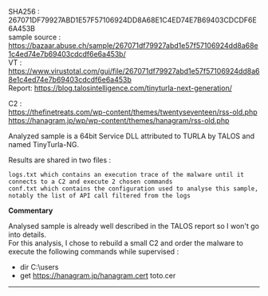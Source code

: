 SHA256 : 267071DF79927ABD1E57F57106924DD8A68E1C4ED74E7B69403CDCDF6E6A453B  
sample source : https://bazaar.abuse.ch/sample/267071df79927abd1e57f57106924dd8a68e1c4ed74e7b69403cdcdf6e6a453b/  
VT : https://www.virustotal.com/gui/file/267071df79927abd1e57f57106924dd8a68e1c4ed74e7b69403cdcdf6e6a453b  
Report: https://blog.talosintelligence.com/tinyturla-next-generation/  


C2 :  
https://thefinetreats.com/wp-content/themes/twentyseventeen/rss-old.php  
https://hanagram.jp/wp/wp-content/themes/hanagram/rss-old.php  

Analyzed sample is a 64bit Service DLL attributed to TURLA by TALOS and named TinyTurla-NG.

Results are shared in two files :

    logs.txt which contains an execution trace of the malware until it connects to a C2 and execute 2 chosen commands
    conf.txt which contains the configuration used to analyse this sample, notably the list of API call filtered from the logs

**Commentary**

Analysed sample is already well described in the TALOS report so I won't go into details.  
For this analysis, I chose to rebuild a small C2 and order the malware to execute the following commands while supervised :  

- dir C:\users  
- get https://hanagram.jp/hanagram.cert toto.cer  

---





